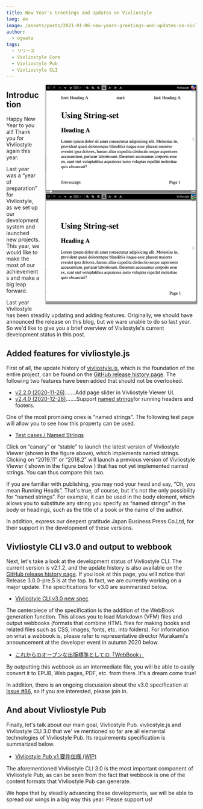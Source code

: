 ```yaml
---
title: New Year's Greetings and Updates on Vivliostyle
lang: en
image: /assets/posts/2021-01-06-new-years-greetings-and-updates-on-vivliostyle/fig1.png
author:
  - ogwata
tags:
  - リリース
  - Vivliostyle Core
  - Vivliostyle Pub
  - Vivliostyle CLI
---
```

<div style="float: right; margin: 0 0 1em 1em;"><img src="/assets/posts/2021-01-06-new-years-greetings-and-updates-on-vivliostyle/fig1.png" alt="Implementation of named strings in Vivliostyle Viewer" style="width: 400px; box-shadow: 1px 2px 2.5px 1.5px grey;" /></div>


## Introduction

Happy New Year to you all! Thank you for Vivliostyle again this year.

Last year was a “year of preparation” for Vivliostyle, as we set up our development system and launched new projects. This year, we would like to make the most of our achievements and make a big leap forward.

Last year Vivliostyle has been steadily updating and adding features. Originally, we should have announced the release on this blog, but we ware unable to do so last year. So we'd like to give you a brief overview of Vivliostyle's current development status in this post.

## Added features for vivliostyle.js

First of all, the update history of [vivliostyle.js](https://github.com/vivliostyle/vivliostyle.js), which is the foundation of the entire project, can be found on the [GitHub release history page](https://github.com/vivliostyle/vivliostyle.js/releases). The following two features have been added that should not be overlooked.

- [v2.2.0 (2020-11-26)](https://github.com/vivliostyle/vivliostyle.js/releases/tag/v2.2.0).......Add page slider in Vivliostyle Viewer UI.
- [v2.4.0 (2020-12-28)](https://github.com/vivliostyle/vivliostyle.js/releases/tag/v2.4.0).......Support [named strings<i class="fas fa-external-link-alt"></i>](https://www.w3.org/TR/css-gcpm-3/#named-strings)for running headers and footers.

One of the most promising ones is “named strings”. The following test page will allow you to see how this property can be used.

- [Test cases / Named Strings](https://raw.githack.com/vivliostyle/vivliostyle.js/master/packages/core/test/files/#Named_Strings)

 Click on “canary” or “stable” to launch the latest version of Vivliostyle Viewer (shown in the figure above), which implements named strings. Clicking on “2019.11” or “2018.2” will launch a previous version of Vivliostyle Viewer ( shown in the figure below ) that has not yet implemented named strings. You can thus compare this two.

If you are familiar with publishing, you may nod your head and say, “Oh, you mean Running Heads”. That's true, of course, but it's not the only possibility for “named strings”. For example, it can be used in the body element, which allows you to substitute any string you specify as “named strings” in the body or headings, such as the title of a book or the name of the author.

In addition, express our deepest gratitude Japan Business Press Co.Ltd, for their support in the development of these versions.

## Vivliostyle CLI v3.0 and output to webbook

Next, let's take a look at the development status of Vivliostyle CLI. The current version is v2.1.2, and the update history is also available on the [GitHub release history page](https://github.com/vivliostyle/vivliostyle-cli/releases). If you look at this page, you will notice that Release 3.0.0-pre.5 is at the top. In fact, we are currently working on a major update. The specifications for v3.0 are summarized below.

- [Vivliostyle CLI v3.0 new spec](https://github.com/vivliostyle/community/wiki/Vivliostyle-CLI-v3.0-new-spec)

The centerpiece of the specification is the addition of the WebBook generation function. This allows you to load Markdown (VFM) files and output webbooks (formats that combine HTML files for making books and related files such as CSS, images, fonts, etc. into folders). For information on what a webbook is, please refer to representative director Murakami's announcement at the developer event in autumn 2020 below.

- [これからのオープンな出版標準としての「WebBook」](https://github.com/vivliostyle/community/wiki/Rapid-publishing-for-public-health-books-against-COVID-19#%E3%81%93%E3%82%8C%E3%81%8B%E3%82%89%E3%81%AE%E3%82%AA%E3%83%BC%E3%83%97%E3%83%B3%E3%81%AA%E5%87%BA%E7%89%88%E3%81%AE%E6%A8%99%E6%BA%96%E3%81%A8%E3%81%97%E3%81%A6webbook)

By outputting this webbook as an intermediate file, you will be able to easily convert it to EPUB, Web pages, PDF, etc. from there. It's a dream come true!

In addition, there is an ongoing discussion about the v3.0 specification at [Issue #86](https://github.com/vivliostyle/vivliostyle-cli/issues/86), so if you are interested, please join in.

## And about Vivliostyle Pub

Finally, let's talk about our main goal, Vivliostyle Pub. vivliostyle.js and Vivliostyle CLI 3.0 that we' ve mentioned so far are all elemental technologies of Vivliostyle Pub. Its requirements specification is summarized below.

- [Vivliostyle Pub v1 要件仕様 (WIP)](https://github.com/vivliostyle/community/wiki/Vivliostyle-Pub-v1-Req)

The aforementioned Vivliostyle CLI 3.0 is the most important component of Vivliostyle Pub, as can be seen from the fact that webbook is one of the content formats that Vivliostyle Pub can generate.

We hope that by steadily advancing these developments, we will be able to spread our wings in a big way this year. Please support us!
